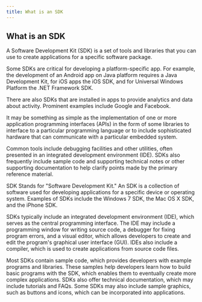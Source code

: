 ```yaml
---
title: What is an SDK
---
```

## What is an SDK

A Software Development Kit (SDK) is a set of tools and libraries that you can use to create applications for a specific software package. 

Some SDKs are critical for developing a platform-specific app. For example, the development of an Android app on Java platform requires a Java Development Kit, for iOS apps the iOS SDK, and for Universal Windows Platform the .NET Framework SDK. 

There are also SDKs that are installed in apps to provide analytics and data about activity. Prominent examples include Google and Facebook.

It may be something as simple as the implementation of one or more application programming interfaces (APIs) in the form of some libraries to interface to a particular programming language or to include sophisticated hardware that can communicate with a particular embedded system. 

Common tools include debugging facilities and other utilities, often presented in an integrated development environment (IDE). SDKs also frequently include sample code and supporting technical notes or other supporting documentation to help clarify points made by the primary reference material.

SDK Stands for "Software Development Kit." An SDK is a collection of software used for developing applications for a specific device or operating system. Examples of SDKs include the Windows 7 SDK, the Mac OS X SDK, and the iPhone SDK.

SDKs typically include an integrated development environment (IDE), which serves as the central programming interface. The IDE may include a programming window for writing source code, a debugger for fixing program errors, and a visual editor, which allows developers to create and edit the program's graphical user interface (GUI). IDEs also include a compiler, which is used to create applications from source code files.

Most SDKs contain sample code, which provides developers with example programs and libraries. These samples help developers learn how to build basic programs with the SDK, which enables them to eventually create more complex applications. SDKs also offer technical documentation, which may include tutorials and FAQs. Some SDKs may also include sample graphics, such as buttons and icons, which can be incorporated into applications.
